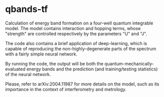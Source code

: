 # qbands-tf

Calculation of energy band formation on a four-well quantum integrable model. The model contains interaction and hopping terms, whose "strength" are controlled respectively by the parameters "U" and "J".

The code also contains a brief application of deep-learning, which is capable of reproducing the non-highly-degenerate parts of the spectrum with a fairly simple neural network.

By running the code, the output will be both the quantum-mechanically-evaluated energy bands and the prediction (and training/testing statistics) of the neural network.

Please, refer to arXiv:2004.11987 for more details on the model, such as its importance in the context of interferometry and metrology.
